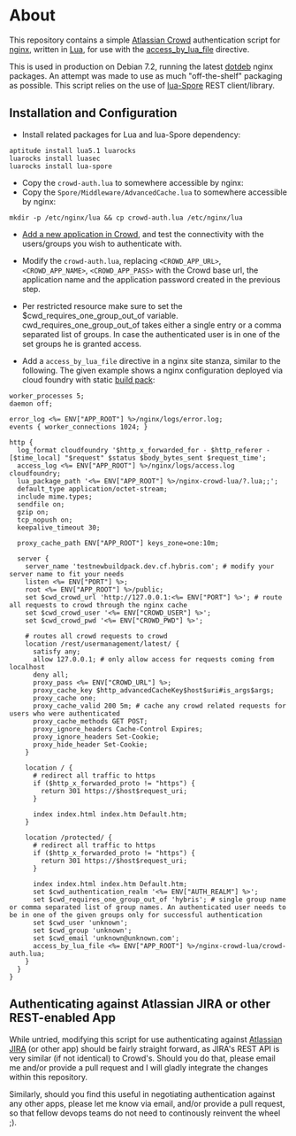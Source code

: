 # About #
This repository contains a simple [Atlassian Crowd](https://www.atlassian.com/software/crowd) authentication script for [nginx](http://nginx.org/), written
in [Lua](http://www.lua.org/), for use with the [access_by_lua_file](https://github.com/chaoslawful/lua-nginx-module#access_by_lua_file) directive.

This is used in production on Debian 7.2, running the latest
[dotdeb](http://www.dotdeb.org) nginx packages. An attempt was made to use as
much "off-the-shelf" packaging as possible. This script relies
on the use of [lua-Spore](http://fperrad.github.io/lua-Spore/) REST
client/library.

## Installation and Configuration ##

- Install related packages for Lua and lua-Spore dependency:

```
aptitude install lua5.1 luarocks
luarocks install luasec
luarocks install lua-spore
```

- Copy the `crowd-auth.lua` to somewhere accessible by nginx:
- Copy the `Spore/Middleware/AdvancedCache.lua` to somewhere accessible by nginx:

```
mkdir -p /etc/nginx/lua && cp crowd-auth.lua /etc/nginx/lua
```

- [Add a new application in
  Crowd](https://confluence.atlassian.com/display/CROWD/Adding+an+Application),
  and test the connectivity with the users/groups you wish to authenticate
  with.

- Modify the `crowd-auth.lua`, replacing `<CROWD_APP_URL>`, `<CROWD_APP_NAME>`,
  `<CROWD_APP_PASS>` with the Crowd base url, the application name and the
  application password created in the previous step.

- Per restricted resource make sure to set the $cwd_requires_one_group_out_of variable. cwd_requires_one_group_out_of takes either a single entry or a comma separated list of groups. In case the authenticated user is in one of the set groups he is granted access. 

- Add a `access_by_lua_file` directive in a nginx site stanza, similar to the following. The given example shows a nginx configuration deployed via cloud foundry with static [build pack](https://github.com/MichaelStephan/staticfile-buildpack):

```
worker_processes 5;
daemon off;

error_log <%= ENV["APP_ROOT"] %>/nginx/logs/error.log;
events { worker_connections 1024; }

http {
  log_format cloudfoundry '$http_x_forwarded_for - $http_referer - [$time_local] "$request" $status $body_bytes_sent $request_time';
  access_log <%= ENV["APP_ROOT"] %>/nginx/logs/access.log cloudfoundry;
  lua_package_path '<%= ENV["APP_ROOT"] %>/nginx-crowd-lua/?.lua;;';
  default_type application/octet-stream;
  include mime.types;
  sendfile on;
  gzip on;
  tcp_nopush on;
  keepalive_timeout 30;

  proxy_cache_path ENV["APP_ROOT"] keys_zone=one:10m;

  server { 
    server_name 'testnewbuildpack.dev.cf.hybris.com'; # modify your server name to fit your needs
    listen <%= ENV["PORT"] %>;
    root <%= ENV["APP_ROOT"] %>/public;
    set $cwd_crowd_url 'http://127.0.0.1:<%= ENV["PORT"] %>'; # route all requests to crowd through the nginx cache
    set $cwd_crowd_user '<%= ENV["CROWD_USER"] %>';
    set $cwd_crowd_pwd '<%= ENV["CROWD_PWD"] %>';

    # routes all crowd requests to crowd 
    location /rest/usermanagement/latest/ {
      satisfy any;
      allow 127.0.0.1; # only allow access for requests coming from localhost 
      deny all;  
      proxy_pass <%= ENV["CROWD_URL"] %>;
      proxy_cache_key $http_advancedCacheKey$host$uri#is_args$args;
      proxy_cache one;
      proxy_cache_valid 200 5m; # cache any crowd related requests for users who were authenticated 
      proxy_cache_methods GET POST;
      proxy_ignore_headers Cache-Control Expires;
      proxy_ignore_headers Set-Cookie;
      proxy_hide_header Set-Cookie;
    }

    location / {
      # redirect all traffic to https
      if ($http_x_forwarded_proto != "https") {
        return 301 https://$host$request_uri;
      }
      
      index index.html index.htm Default.htm;
    }

    location /protected/ {
      # redirect all traffic to https
      if ($http_x_forwarded_proto != "https") {
        return 301 https://$host$request_uri;
      }
      
      index index.html index.htm Default.htm;
      set $cwd_authentication_realm '<%= ENV["AUTH_REALM"] %>';
      set $cwd_requires_one_group_out_of 'hybris'; # single group name or comma separated list of group names. An authenticated user needs to be in one of the given groups only for successful authentication 
      set $cwd_user 'unknown';
      set $cwd_group 'unknown';
      set $cwd_email 'unknown@unknown.com';
      access_by_lua_file <%= ENV["APP_ROOT"] %>/nginx-crowd-lua/crowd-auth.lua;
    }
  }
}
```

## Authenticating against Atlassian JIRA or other REST-enabled App ##
While untried, modifying this script for use authenticating against
[Atlassian JIRA](https://www.atlassian.com/software/jira) (or other app) should be fairly
straight forward, as JIRA's REST API is very similar (if not identical) to
Crowd's. Should you do that, please email me and/or provide a pull request and
I will gladly integrate the changes within this repository.

Similarly, should you find this useful in negotiating authentication against
any other apps, please let me know via email, and/or provide a pull request, so
that fellow devops teams do not need to continously reinvent the wheel ;).
